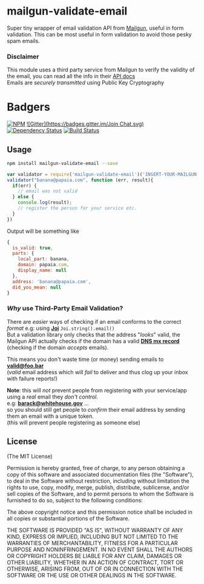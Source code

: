 mailgun-validate-email
=================

Super tiny wrapper of email validation API from [Mailgun](http://www.mailgun.com/),
useful in form validation. This can be most useful in form validation to avoid those pesky spam emails. 

### Disclaimer
This module uses a third party service from Mailgun to verify the validity of the email,
you can read all the info in their [API docs](http://documentation.mailgun.com/api-email-validation.html)  
Emails are *securely transmitted* using Public Key Cryptography

# Badgers
[![NPM](https://nodei.co/npm/mailgun-validate-email.png?downloads=true&stars=true)](https://nodei.co/npm/mailgun-validate-email/)
[![Gitter](https://badges.gitter.im/Join Chat.svg)](https://gitter.im/diasdavid/mailgun-validate-email?utm_source=badge&utm_medium=badge&utm_campaign=pr-badge)
[![Dependency Status](https://david-dm.org/diasdavid/mailgun-validate-email.svg)](https://david-dm.org/diasdavid/mailgun-validate-email)
[![Build Status](https://travis-ci.org/diasdavid/mailgun-validate-email.svg)](https://travis-ci.org/diasdavid/mailgun-validate-email)

## Usage

```sh
npm install mailgun-validate-email --save
```

```javascript
var validator = require('mailgun-validate-email')('INSERT-YOUR-MAILGUN-PUBKEY-HERE')
validator("banana@papaia.com", function (err, result){
  if(err) {
    // email was not valid
  } else {
    console.log(result);
    // register the person for your service etc.
  }
})
```

Output will be something like

```javascript
{
  is_valid: true,
  parts: {
    local_part: banana,
    domain: papaia.com,
    display_name: null
  },
  address: 'banana@papaia.com',
  did_you_mean: null
}
```


### *Why* use Third-Party Email Validation?

There are *easier* ways of checking if an email conforms to the correct *format*
e.g: using [**Joi**](https://github.com/hapijs/joi#example) `Joi.string().email()`  
But a validation library only checks that the address "*looks*" valid,
the Mailgun API actually checks if the domain has a valid [**DNS mx record**](http://en.wikipedia.org/wiki/MX_record)
(checking if the domain *accepts* emails).

This means you don't waste time (or money) sending emails to **valid@foo.bar**  
(*valid* email address which will *fail* to deliver and thus
  clog up your inbox with failure reports!)

  **Note**: this will *not* prevent people from registering with your
  service/app using a *real* email they *don't control*.  
  e.g: **barack@whitehouse.gov** ...  
  so you should still get people to *confirm* their email address by sending them
  an email with a unique token.  
  (this will prevent people registering as someone else)


## License

(The MIT License)

Permission is hereby granted, free of charge, to any person obtaining a copy of this software and associated documentation files (the "Software"), to deal in the Software without restriction, including without limitation the rights to use, copy, modify, merge, publish, distribute, sublicense, and/or sell copies of the Software, and to permit persons to whom the Software is furnished to do so, subject to the following conditions:

The above copyright notice and this permission notice shall be included in all copies or substantial portions of the Software.

THE SOFTWARE IS PROVIDED "AS IS", WITHOUT WARRANTY OF ANY KIND, EXPRESS OR IMPLIED, INCLUDING BUT NOT LIMITED TO THE WARRANTIES OF MERCHANTABILITY, FITNESS FOR A PARTICULAR PURPOSE AND NONINFRINGEMENT. IN NO EVENT SHALL THE AUTHORS OR COPYRIGHT HOLDERS BE LIABLE FOR ANY CLAIM, DAMAGES OR OTHER LIABILITY, WHETHER IN AN ACTION OF CONTRACT, TORT OR OTHERWISE, ARISING FROM, OUT OF OR IN CONNECTION WITH THE SOFTWARE OR THE USE OR OTHER DEALINGS IN THE SOFTWARE.
